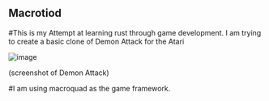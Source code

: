 ## Macrotiod
#This is my Attempt at learning rust through game development. I am trying to create a basic clone of Demon Attack for the Atari

![image](https://github.com/KeaganErasmus/macrotoid/assets/30564181/93457f6b-ec93-45aa-adf7-6e7bfb433e6b)

(screenshot of Demon Attack)

#I am using macroquad as the game framework.
